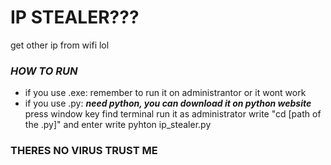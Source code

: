 # IP STEALER???
get other ip from wifi lol
### ***HOW TO RUN***
- if you use .exe:
  remember to run it on administrantor or it wont work
- if you use .py:
  ***need python, you can download it on python website***
  press window key
  find terminal
  run it as administrator
  write "cd [path of the .py]" and enter
  write pyhton ip_stealer.py
### THERES NO VIRUS TRUST ME 
